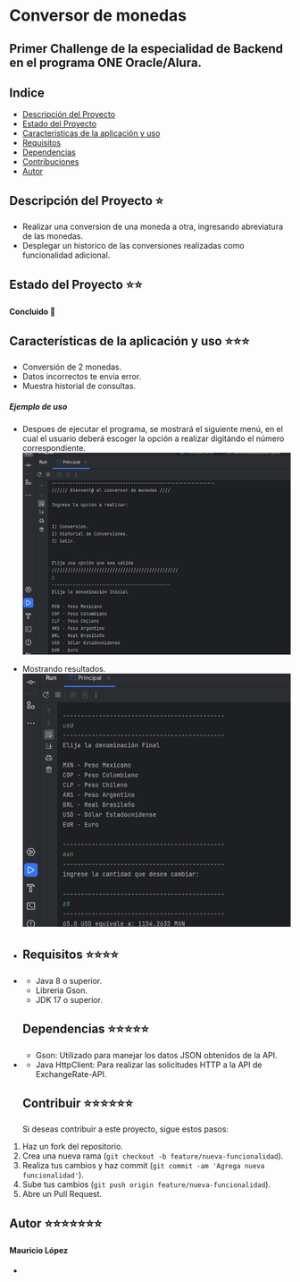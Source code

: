 # Conversor de monedas

## Primer Challenge de la especialidad de Backend en el programa ONE Oracle/Alura.

## Indice

* [Descripción del Proyecto](#Descripción-del-Proyecto)
* [Estado del Proyecto](#Eestado-del-Proyecto)
* [Características de la aplicación y uso](#características-de-la-aplicación-y-uso)
* [Requisitos](#requisitos)
* [Dependencias](#depencias)
* [Contribuciones](#contribuir)
* [Autor](#autor)

## Descripción del Proyecto ⭐

- Realizar una conversion de una moneda a otra, ingresando abreviatura de las monedas.
- Desplegar un historico de las conversiones realizadas como funcionalidad adicional.

## Estado del Proyecto ⭐⭐

#### **Concluido** 📝

## Características de la aplicación y uso ⭐⭐⭐

- Conversión de 2 monedas.
- Datos incorrectos te envia error.
- Muestra historial de consultas.

##### Ejemplo de uso

- Despues de ejecutar el programa, se mostrará el siguiente menú, en el cual el usuario deberá escoger la opción a realizar digitándo el número correspondiente.<br>
![Menu](/src/com/aluracursoschallengeone/monedasconversor/assets/menuConversor.png)

- Mostrando resultados.<br>
![Resultado](/src/com/aluracursoschallengeone/monedasconversor/assets/resultadoConversor.png)

- ## Requisitos ⭐⭐⭐⭐

- - Java 8 o superior.
  - Libreria Gson.
  - JDK 17 o superior.

   ## Dependencias ⭐⭐⭐⭐⭐
  
  - Gson: Utilizado para manejar los datos JSON obtenidos de la API.
- - Java HttpClient: Para realizar las solicitudes HTTP a la API de ExchangeRate-API.
 
  ## Contribuir ⭐⭐⭐⭐⭐⭐

  Si deseas contribuir a este proyecto, sigue estos pasos:

1) Haz un fork del repositorio.
2) Crea una nueva rama (`git checkout -b feature/nueva-funcionalidad`).
3) Realiza tus cambios y haz commit (`git commit -am 'Agrega nueva funcionalidad'`).
4) Sube tus cambios (`git push origin feature/nueva-funcionalidad`).
5) Abre un Pull Request.

  ## Autor ⭐⭐⭐⭐⭐⭐⭐

  #### Mauricio López 

  

- 
